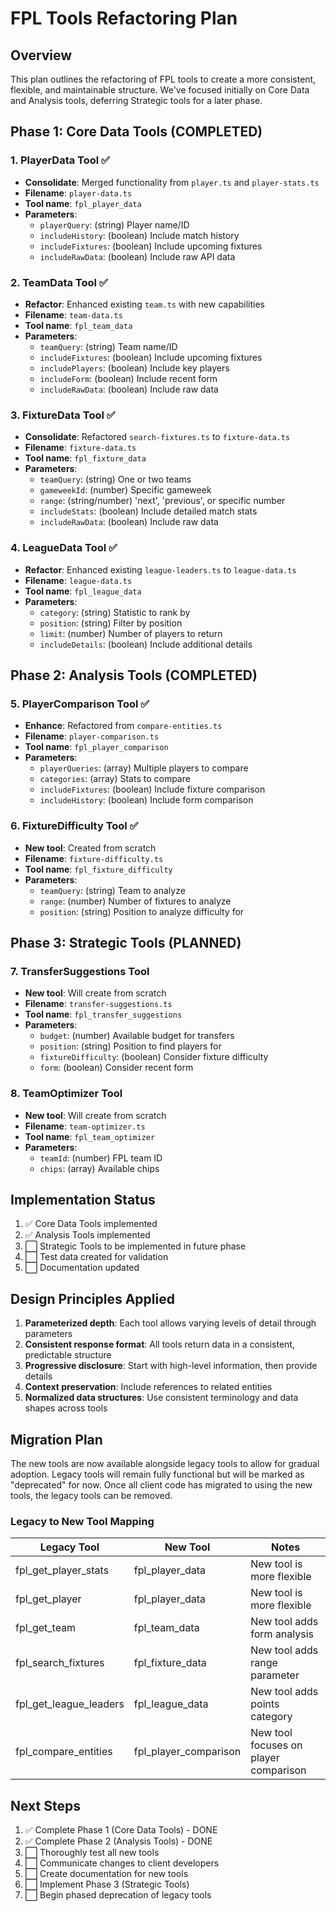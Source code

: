 # FPL Tools Refactoring Plan

## Overview

This plan outlines the refactoring of FPL tools to create a more consistent, flexible, and maintainable structure. We've focused initially on Core Data and Analysis tools, deferring Strategic tools for a later phase.

## Phase 1: Core Data Tools (COMPLETED)

### 1. PlayerData Tool ✅
- **Consolidate**: Merged functionality from `player.ts` and `player-stats.ts`
- **Filename**: `player-data.ts`
- **Tool name**: `fpl_player_data`
- **Parameters**:
  - `playerQuery`: (string) Player name/ID
  - `includeHistory`: (boolean) Include match history
  - `includeFixtures`: (boolean) Include upcoming fixtures
  - `includeRawData`: (boolean) Include raw API data

### 2. TeamData Tool ✅
- **Refactor**: Enhanced existing `team.ts` with new capabilities
- **Filename**: `team-data.ts`
- **Tool name**: `fpl_team_data`
- **Parameters**:
  - `teamQuery`: (string) Team name/ID
  - `includeFixtures`: (boolean) Include upcoming fixtures
  - `includePlayers`: (boolean) Include key players
  - `includeForm`: (boolean) Include recent form
  - `includeRawData`: (boolean) Include raw data

### 3. FixtureData Tool ✅
- **Consolidate**: Refactored `search-fixtures.ts` to `fixture-data.ts`
- **Filename**: `fixture-data.ts`
- **Tool name**: `fpl_fixture_data`
- **Parameters**:
  - `teamQuery`: (string) One or two teams
  - `gameweekId`: (number) Specific gameweek
  - `range`: (string/number) 'next', 'previous', or specific number
  - `includeStats`: (boolean) Include detailed match stats
  - `includeRawData`: (boolean) Include raw data

### 4. LeagueData Tool ✅
- **Refactor**: Enhanced existing `league-leaders.ts` to `league-data.ts`
- **Filename**: `league-data.ts`
- **Tool name**: `fpl_league_data`
- **Parameters**:
  - `category`: (string) Statistic to rank by
  - `position`: (string) Filter by position
  - `limit`: (number) Number of players to return
  - `includeDetails`: (boolean) Include additional details

## Phase 2: Analysis Tools (COMPLETED)

### 5. PlayerComparison Tool ✅
- **Enhance**: Refactored from `compare-entities.ts`
- **Filename**: `player-comparison.ts`
- **Tool name**: `fpl_player_comparison`
- **Parameters**:
  - `playerQueries`: (array) Multiple players to compare
  - `categories`: (array) Stats to compare
  - `includeFixtures`: (boolean) Include fixture comparison
  - `includeHistory`: (boolean) Include form comparison

### 6. FixtureDifficulty Tool ✅
- **New tool**: Created from scratch
- **Filename**: `fixture-difficulty.ts`
- **Tool name**: `fpl_fixture_difficulty`
- **Parameters**:
  - `teamQuery`: (string) Team to analyze
  - `range`: (number) Number of fixtures to analyze
  - `position`: (string) Position to analyze difficulty for

## Phase 3: Strategic Tools (PLANNED)

### 7. TransferSuggestions Tool
- **New tool**: Will create from scratch
- **Filename**: `transfer-suggestions.ts`
- **Tool name**: `fpl_transfer_suggestions`
- **Parameters**:
  - `budget`: (number) Available budget for transfers
  - `position`: (string) Position to find players for
  - `fixtureDifficulty`: (boolean) Consider fixture difficulty
  - `form`: (boolean) Consider recent form

### 8. TeamOptimizer Tool
- **New tool**: Will create from scratch
- **Filename**: `team-optimizer.ts`
- **Tool name**: `fpl_team_optimizer`
- **Parameters**:
  - `teamId`: (number) FPL team ID
  - `chips`: (array) Available chips

## Implementation Status

1. ✅ Core Data Tools implemented
2. ✅ Analysis Tools implemented
3. ⬜ Strategic Tools to be implemented in future phase
4. ⬜ Test data created for validation
5. ⬜ Documentation updated

## Design Principles Applied

1. **Parameterized depth**: Each tool allows varying levels of detail through parameters
2. **Consistent response format**: All tools return data in a consistent, predictable structure
3. **Progressive disclosure**: Start with high-level information, then provide details
4. **Context preservation**: Include references to related entities
5. **Normalized data structures**: Use consistent terminology and data shapes across tools

## Migration Plan

The new tools are now available alongside legacy tools to allow for gradual adoption. Legacy tools will remain fully functional but will be marked as "deprecated" for now. Once all client code has migrated to using the new tools, the legacy tools can be removed.

### Legacy to New Tool Mapping

| Legacy Tool | New Tool | Notes |
|-------------|----------|-------|
| fpl_get_player_stats | fpl_player_data | New tool is more flexible |
| fpl_get_player | fpl_player_data | New tool is more flexible |
| fpl_get_team | fpl_team_data | New tool adds form analysis |
| fpl_search_fixtures | fpl_fixture_data | New tool adds range parameter |
| fpl_get_league_leaders | fpl_league_data | New tool adds points category |
| fpl_compare_entities | fpl_player_comparison | New tool focuses on player comparison |

## Next Steps

1. ✅ Complete Phase 1 (Core Data Tools) - DONE
2. ✅ Complete Phase 2 (Analysis Tools) - DONE
3. ⬜ Thoroughly test all new tools
4. ⬜ Communicate changes to client developers
5. ⬜ Create documentation for new tools
6. ⬜ Implement Phase 3 (Strategic Tools)
7. ⬜ Begin phased deprecation of legacy tools